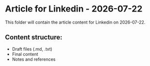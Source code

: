 # Article for Linkedin - 2026-07-22

This folder will contain the article content for Linkedin on 2026-07-22.

## Content structure:
- Draft files (.md, .txt)
- Final content
- Notes and references
